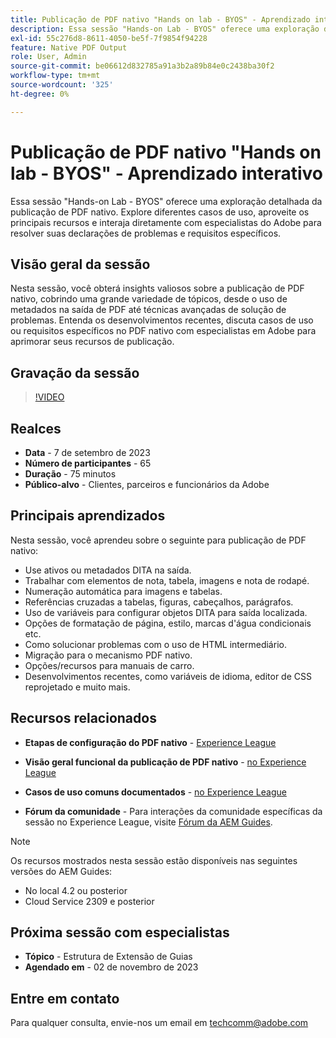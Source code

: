 ```yaml
---
title: Publicação de PDF nativo "Hands on lab - BYOS" - Aprendizado interativo
description: Essa sessão "Hands-on Lab - BYOS" oferece uma exploração detalhada da publicação de PDF nativo. Explore diferentes casos de uso, aproveite os principais recursos e interaja diretamente com especialistas do Adobe para resolver suas declarações de problemas e requisitos específicos.
exl-id: 55c276d8-8611-4050-be5f-7f9854f94228
feature: Native PDF Output
role: User, Admin
source-git-commit: be06612d832785a91a3b2a89b84e0c2438ba30f2
workflow-type: tm+mt
source-wordcount: '325'
ht-degree: 0%

---
```


# Publicação de PDF nativo &quot;Hands on lab - BYOS&quot; - Aprendizado interativo

Essa sessão &quot;Hands-on Lab - BYOS&quot; oferece uma exploração detalhada da publicação de PDF nativo. Explore diferentes casos de uso, aproveite os principais recursos e interaja diretamente com especialistas do Adobe para resolver suas declarações de problemas e requisitos específicos.

## Visão geral da sessão

Nesta sessão, você obterá insights valiosos sobre a publicação de PDF nativo, cobrindo uma grande variedade de tópicos, desde o uso de metadados na saída de PDF até técnicas avançadas de solução de problemas. Entenda os desenvolvimentos recentes, discuta casos de uso ou requisitos específicos no PDF nativo com especialistas em Adobe para aprimorar seus recursos de publicação.

## Gravação da sessão

>[!VIDEO](https://video.tv.adobe.com/v/3424375/native-pdf-aem-guides?quality=12&learn=on)

## Realces

- **Data** - 7 de setembro de 2023
- **Número de participantes** - 65
- **Duração** - 75 minutos
- **Público-alvo** - Clientes, parceiros e funcionários da Adobe

## Principais aprendizados

Nesta sessão, você aprendeu sobre o seguinte para publicação de PDF nativo:

- Use ativos ou metadados DITA na saída.
- Trabalhar com elementos de nota, tabela, imagens e nota de rodapé.
- Numeração automática para imagens e tabelas.
- Referências cruzadas a tabelas, figuras, cabeçalhos, parágrafos.
- Uso de variáveis para configurar objetos DITA para saída localizada.
- Opções de formatação de página, estilo, marcas d&#39;água condicionais etc.
- Como solucionar problemas com o uso de HTML intermediário.
- Migração para o mecanismo PDF nativo.
- Opções/recursos para manuais de carro.
- Desenvolvimentos recentes, como variáveis de idioma, editor de CSS reprojetado e muito mais.


## Recursos relacionados

- **Etapas de configuração do PDF nativo** - [Experience League](https://experienceleague.adobe.com/docs/experience-manager-guides-learn/tutorials/knowledge-base/kb-articles/publishing/configuring-aem-environment-for-native-pdf-publishing.html?lang=en)

- **Visão geral funcional da publicação de PDF nativo** - [no Experience League](https://experienceleague.adobe.com/docs/experience-manager-guides-learn/tutorials/knowledge-base/expert-session/native-pdf-publishing-essentials-feb23.html?lang=pt-BR)

- **Casos de uso comuns documentados** - [no Experience League](https://experienceleague.adobe.com/docs/experience-manager-guides-learn/tutorials/install-guide/on-prem-ig/output-gen-config/config-native-pdf-publish/content-styles/stylesheet.html?lang=pt-BR)

- **Fórum da comunidade** - Para interações da comunidade específicas da sessão no Experience League, visite [Fórum da AEM Guides](https://experienceleaguecommunities.adobe.com/t5/experience-manager-guides/bd-p/xml-documentation-discussions?profile.language=pt).

>[!NOTE]
>
> Os recursos mostrados nesta sessão estão disponíveis nas seguintes versões do AEM Guides:
> - No local 4.2 ou posterior
> - Cloud Service 2309 e posterior

## Próxima sessão com especialistas

- **Tópico** - Estrutura de Extensão de Guias
- **Agendado em** - 02 de novembro de 2023

## Entre em contato

Para qualquer consulta, envie-nos um email em <techcomm@adobe.com>
